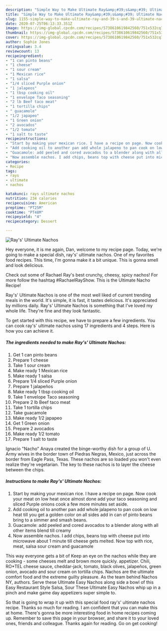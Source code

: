 ```yaml
---
description: "Simple Way to Make Ultimate Ray&amp;#39;s&amp;#39; Ultimate Nachos"
title: "Simple Way to Make Ultimate Ray&amp;#39;s&amp;#39; Ultimate Nachos"
slug: 1155-simple-way-to-make-ultimate-ray-and-39-s-and-39-ultimate-nachos
date: 2020-07-25T06:13:33.351Z
image: https://img-global.cpcdn.com/recipes/5738610619842560/751x532cq70/rays-ultimate-nachos-recipe-main-photo.jpg
thumbnail: https://img-global.cpcdn.com/recipes/5738610619842560/751x532cq70/rays-ultimate-nachos-recipe-main-photo.jpg
cover: https://img-global.cpcdn.com/recipes/5738610619842560/751x532cq70/rays-ultimate-nachos-recipe-main-photo.jpg
author: Sophie Jones
ratingvalue: 3.4
reviewcount: 13
recipeingredient:
- "1 can pinto beans"
- "1 cheese"
- "1 sour cream"
- "1 Mexican rice"
- "1 salsa"
- "1/4 sliced Purple onion"
- "1 jalapeos"
- "1 tbsp cooking oil"
- "1 envelope Taco seasoning"
- "2 lb Beef taco meat"
- "1 tortilla chips"
- " guacamole"
- "1/2 japapeo"
- "1 Green onion"
- "2 avocados"
- "1/2 tomato"
- "1 salt to taste"
recipeinstructions:
- "Start by making your mexican rice. I have a recipe on page. Now cook your meat on low heat once almost done add your taco seasoning and sliced Purple onions cook a few more minutes set aside."
- "Add cooking oil to another pan add whole jalapeno to pan cook on low heat till you get a golden color on all sides add in can of pinto beans bring to a simmer and smash beans."
- "Guacamole: add peeled and cored avocados to a blender along with all other items blend till creamy"
- "Now assemble nachos. I add chips, beans top with cheese put into microwave about 1 minute till cheese gets melted. Now top with rice, meat, salsa sour cream and guacamole"
categories:
- Recipe
tags:
- rays
- ultimate
- nachos

katakunci: rays ultimate nachos 
nutrition: 234 calories
recipecuisine: American
preptime: "PT25M"
cooktime: "PT48M"
recipeyield: "4"
recipecategory: Dessert

---
```



![Ray&#39;s&#39; Ultimate Nachos](https://img-global.cpcdn.com/recipes/5738610619842560/751x532cq70/rays-ultimate-nachos-recipe-main-photo.jpg)

Hey everyone, it is me again, Dan, welcome to my recipe page. Today, we're going to make a special dish, ray&#39;s&#39; ultimate nachos. One of my favorites food recipes. This time, I'm gonna make it a bit unique. This is gonna smell and look delicious.

Check out some of Rachael Ray&#39;s best crunchy, cheesy, spicy nachos! For more follow the hashtag #RachaelRayShow. This is the Ultimate Nacho Recipe!

Ray&#39;s&#39; Ultimate Nachos is one of the most well liked of current trending meals in the world. It's simple, it is fast, it tastes delicious. It's appreciated by millions daily. Ray&#39;s&#39; Ultimate Nachos is something that I've loved my whole life. They're fine and they look fantastic.


To get started with this recipe, we have to prepare a few ingredients. You can cook ray&#39;s&#39; ultimate nachos using 17 ingredients and 4 steps. Here is how you can achieve it.

<!--inarticleads1-->

##### The ingredients needed to make Ray&#39;s&#39; Ultimate Nachos:

1. Get 1 can pinto beans
1. Prepare 1 cheese
1. Take 1 sour cream
1. Make ready 1 Mexican rice
1. Make ready 1 salsa
1. Prepare 1/4 sliced Purple onion
1. Prepare 1 jalapeños
1. Make ready 1 tbsp cooking oil
1. Take 1 envelope Taco seasoning
1. Prepare 2 lb Beef taco meat
1. Take 1 tortilla chips
1. Take  guacamole
1. Make ready 1/2 japapeo
1. Get 1 Green onion
1. Prepare 2 avocados
1. Make ready 1/2 tomato
1. Prepare 1 salt to taste


Ignacio &#34;Nacho&#34; Anaya created the binge-worthy dish for a group of U. Army wives in the border town of Piedras Negras, Mexico, just across the border from Eagle Pass, Texas. These nachos are so loaded you won&#39;t even realize they&#39;re vegetarian. The key to these nachos is to layer the cheese between the chips. 

<!--inarticleads2-->

##### Instructions to make Ray&#39;s&#39; Ultimate Nachos:

1. Start by making your mexican rice. I have a recipe on page. Now cook your meat on low heat once almost done add your taco seasoning and sliced Purple onions cook a few more minutes set aside.
1. Add cooking oil to another pan add whole jalapeno to pan cook on low heat till you get a golden color on all sides add in can of pinto beans bring to a simmer and smash beans.
1. Guacamole: add peeled and cored avocados to a blender along with all other items blend till creamy
1. Now assemble nachos. I add chips, beans top with cheese put into microwave about 1 minute till cheese gets melted. Now top with rice, meat, salsa sour cream and guacamole


This way everyone gets a bit of Keep an eye on the nachos while they are cooking - some cheeses melt and brown more quickly. appetizer. Chili, RO*TEL cheese sauce, cheddar-jack, tomato, black olives, jalapeños, green onion, avocado and sour cream on tortilla chips. Nachos are the ultimate comfort food and the extreme guilty pleasure. As the team behind Nachos NY, authors. Serve these Ultimate Easy Nachos along side a bowl of this Easy Restaurant Style Salsa, Sour These Ultimate Easy Nachos whip up in a pinch and make game day appetizers super simple to. 

So that is going to wrap it up with this special food ray&#39;s&#39; ultimate nachos recipe. Thanks so much for reading. I am confident that you can make this at home. There's gonna be more interesting food in home recipes coming up. Remember to save this page in your browser, and share it to your loved ones, friends and colleague. Thanks again for reading. Go on get cooking!
